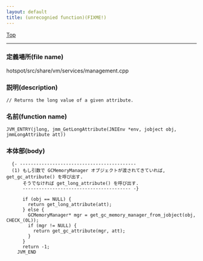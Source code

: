 ```yaml
---
layout: default
title: (unrecognied function)(FIXME!)
---
```

[Top](../index.html)

--- 
### 定義場所(file name)
hotspot/src/share/vm/services/management.cpp
### 説明(description)

```
// Returns the long value of a given attribute.
```

### 名前(function name)
```
JVM_ENTRY(jlong, jmm_GetLongAttribute(JNIEnv *env, jobject obj, jmmLongAttribute att))
```

### 本体部(body)
```
  {- -------------------------------------------
  (1) もし引数で GCMemoryManager オブジェクトが渡されてきていれば, get_gc_attribute() を呼び出す.
      そうでなければ get_long_attribute() を呼び出す.
      ---------------------------------------- -}

	  if (obj == NULL) {
	    return get_long_attribute(att);
	  } else {
	    GCMemoryManager* mgr = get_gc_memory_manager_from_jobject(obj, CHECK_(0L));
	    if (mgr != NULL) {
	      return get_gc_attribute(mgr, att);
	    }
	  }
	  return -1;
	JVM_END
	
```


